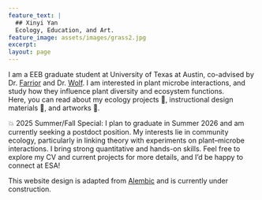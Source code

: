 ```yaml
---
feature_text: |
  ## Xinyi Yan
  Ecology, Education, and Art.
feature_image: assets/images/grass2.jpg
excerpt: 
layout: page
---
```

I am a EEB graduate student at University of Texas at Austin, co-advised by Dr. [Farrior](https://sites.cns.utexas.edu/cfarrior) and Dr. [Wolf](https://ameliawolf.weebly.com/). I am interested in plant microbe interactions, and study how they influence plant diversity and ecosystem functions. <br>
Here, you can read about my ecology projects 🌲, instructional design materials 📝, and artworks 🎨.  

💥 2025 Summer/Fall Special: I plan to graduate in Summer 2026 and am currently seeking a postdoct position. My interests lie in community ecology, particularly in linking theory with experiments on plant–microbe interactions. I bring strong quantitative and hands-on skills. Feel free to explore my CV and current projects for more details, and I’d be happy to connect at ESA!

This website design is adapted from [Alembic](https://alembic.darn.es/) and is currently under construction. 
